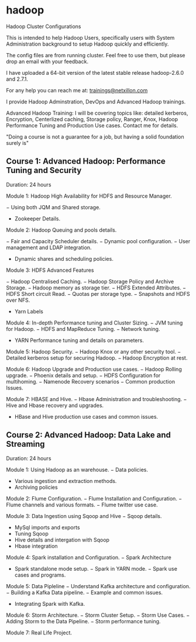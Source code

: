 hadoop
======

Hadoop Cluster Configurations

This is intended to help Hadoop Users, specifically users with System Administration background to setup Hadoop quickly and efficiently. 

The config files are from running cluster. Feel free to use them, but please drop an email with your feedback.

I have uploaded a 64-bit version of the latest stable release hadoop-2.6.0 and 2.7.1.

For any help you can reach me at: trainings@netxillon.com

I provide Hadoop Adminstration, DevOps and Advanced Hadoop trainings.

Advanced Hadoop Training: I will be covering topics like: detailed kerberos, Encryption, Centerlized caching, Storage policy, Ranger, Knox, Hadoop Performance Tuning and Production Use cases. Contact me for details.

 "Doing a course is not a guarantee for a job, but having a solid foundation surely is"
 
 Course 1: Advanced Hadoop: Performance Tuning and Security
-------------------------------------------------

Duration: 24 hours

Module 1: Hadoop High Availability for HDFS and Resource Manager.

−	Using both JQM and Shared storage.
- Zookeeper Details.


Module 2: Hadoop Queuing and pools details.

−	Fair and Capacity Scheduler details.
−	Dynamic pool configuration.
−	User management and LDAP integration.
- Dynamic shares and scheduling policies.

Module 3: HDFS Advanced Features

−	Hadoop Centralised Caching.
−	Hadoop Storage Policy and Archive Storage.
−	Hadoop memory as storage tier.
−	HDFS Extended Attributes.
−	HDFS Short circuit Read.
−	Quotas per storage type.
−	Snapshots and HDFS over NFS.
- Yarn Labels

Module 4: In-depth Performance tuning and Cluster Sizing. 
−	JVM tuning for Hadoop.
−	HDFS and MapReduce Tuning.
−	Network tuning.
-  YARN Performance tuning and details on parameters.

Module 5: Hadoop Security.
−	Hadoop Knox or any other security tool.
−	Detailed kerberos setup for securing Hadoop.
−	Hadoop Encryption at rest.

Module 6: Hadoop Upgrade and Production use cases.
−	Hadoop Rolling upgrade.
−	Phoenix details and setup.
−	HDFS Configuration for multihoming.
−	Namenode Recovery scenarios
−	Common production Issues.

Module 7: HBASE and Hive.
−	Hbase Administration and troubleshooting.
−	Hive and Hbase recovery and upgrades.
-  HBase and Hive production use cases and common issues.

Course 2: Advanced Hadoop: Data Lake and Streaming
-----------------------------------------------------------------

Duration: 24 hours

Module 1: Using Hadoop as an warehouse. 
−	Data policies.
-  Various ingestion and extraction methods.
-  Archiving policies

Module 2: Flume Configuration.
−	Flume Installation and Configuration.
−	Flume channels and various formats.
−	Flume twitter use case. 

Module 3: Data Ingestion using Sqoop and Hive
−	Sqoop details.
-  MySql imports and exports
-  Tuning Sqoop
-  Hive details and intergation with Sqoop
-  Hbase integration
 
Module 4: Spark installation and Configuration. 
−	Spark Architecture
-  Spark standalone mode setup.
−	Spark in YARN mode.
−	Spark use cases and programs.

Module 5: Data Pipleline
−	Understand Kafka architecture and configuration.
−	Building a Kafka Data pipeline.
−	Example and common issues.
-  Integrating Spark with Kafka.

Module 6: Storm Architecture.
−	Storm Cluster Setup.
−	Storm Use Cases.
−	Adding Storm to the Data Pipeline.
−	Storm performance tuning.

Module 7: Real Life Project.


